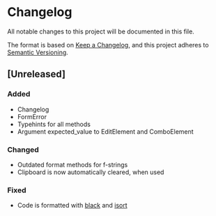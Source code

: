# Changelog
All notable changes to this project will be documented in this file.

The format is based on [Keep a Changelog](https://keepachangelog.com/en/1.0.0/),
and this project adheres to [Semantic Versioning](https://semver.org/spec/v2.0.0.html).

## [Unreleased]

### Added

- Changelog
- FormError
- Typehints for all methods
- Argument expected_value to EditElement and ComboElement

### Changed

- Outdated format methods for f-strings
- Clipboard is now automatically cleared, when used

### Fixed

- Code is formatted with [black](https://github.com/psf/black) and [isort](https://github.com/PyCQA/isort)
